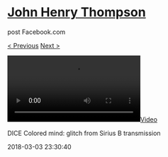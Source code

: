 # [John Henry Thompson](../README.md)
post Facebook.com

[< Previous](2018-03-03-1.md) [Next >](2018-03-03-3.md)

[![](../media/2018-03-03/DICE-Colored-mind-glitch-from-Sirius-B-transmission.mp4)](../README.md)

DICE Colored mind: glitch from Sirius B transmission

2018-03-03 23:30:40